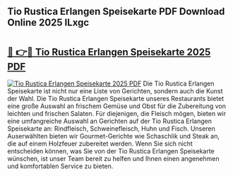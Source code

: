 ## Tio Rustica Erlangen Speisekarte PDF Download Online 2025 lLxgc

# <h2><a href="http://gca64l.nevu.top/?p=Tio+Rustica+Erlangen+Speisekarte">🔗 👉🔴 Tio Rustica Erlangen Speisekarte 2025 PDF</a></h2>

[![Tio Rustica Erlangen Speisekarte 2025 PDF](https://i.imgur.com/dBaPXMq.png)](http://gca64l.nevu.top/?p=Tio+Rustica+Erlangen+Speisekarte)
Die Tio Rustica Erlangen Speisekarte ist nicht nur eine Liste von Gerichten, sondern auch die Kunst der Wahl. Die Tio Rustica Erlangen Speisekarte unseres Restaurants bietet eine große Auswahl an frischem Gemüse und Obst für die Zubereitung von leichten und frischen Salaten. Für diejenigen, die Fleisch mögen, bieten wir eine umfangreiche Auswahl an Gerichten auf der Tio Rustica Erlangen Speisekarte an: Rindfleisch, Schweinefleisch, Huhn und Fisch. Unseren Auserwählten bieten wir Gourmet-Gerichte wie Schaschlik und Steak an, die auf einem Holzfeuer zubereitet werden. Wenn Sie sich nicht entscheiden können, was Sie von der Tio Rustica Erlangen Speisekarte wünschen, ist unser Team bereit zu helfen und Ihnen einen angenehmen und komfortablen Service zu bieten.
